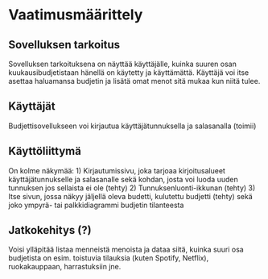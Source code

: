 # **Vaatimusmäärittely**
## **Sovelluksen tarkoitus**
Sovelluksen tarkoituksena on näyttää käyttäjälle, kuinka suuren osan kuukausibudjetistaan hänellä on käytetty ja käyttämättä. Käyttäjä voi itse asettaa haluamansa budjetin ja lisätä omat menot sitä mukaa kun niitä tulee.

## **Käyttäjät**
Budjettisovellukseen voi kirjautua käyttäjätunnuksella ja salasanalla (toimii)

## **Käyttöliittymä**
On kolme näkymää: 1) Kirjautumissivu, joka tarjoaa kirjoitusalueet käyttäjätunnukselle ja salasanalle sekä kohdan, josta voi luoda uuden tunnuksen jos sellaista ei ole (tehty) 2) Tunnuksenluonti-ikkunan (tehty) 3) Itse sivun, jossa näkyy jäljellä oleva budetti, kulutettu budjetti (tehty) sekä joko ympyrä- tai palkkidiagrammi budjetin tilanteesta

## **Jatkokehitys (?)**
Voisi ylläpitää listaa menneistä menoista ja dataa siitä, kuinka suuri osa budjetista on esim. toistuvia tilauksia (kuten Spotify, Netflix), ruokakauppaan, harrastuksiin jne.
